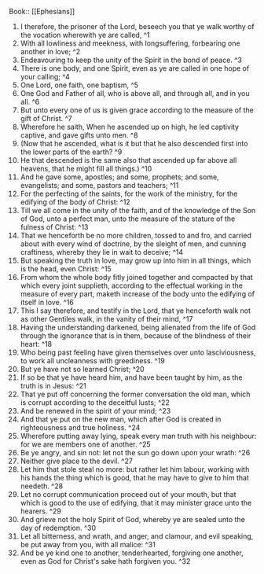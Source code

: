  Book:: [[Ephesians]]
 1. I therefore, the prisoner of the Lord, beseech you that ye walk worthy of the vocation wherewith ye are called, ^1
 2. With all lowliness and meekness, with longsuffering, forbearing one another in love; ^2
 3. Endeavouring to keep the unity of the Spirit in the bond of peace. ^3
 4. There is one body, and one Spirit, even as ye are called in one hope of your calling; ^4
 5. One Lord, one faith, one baptism, ^5
 6. One God and Father of all, who is above all, and through all, and in you all. ^6
 7. But unto every one of us is given grace according to the measure of the gift of Christ. ^7
 8. Wherefore he saith, When he ascended up on high, he led captivity captive, and gave gifts unto men. ^8
 9. (Now that he ascended, what is it but that he also descended first into the lower parts of the earth? ^9
 10. He that descended is the same also that ascended up far above all heavens, that he might fill all things.) ^10
 11. And he gave some, apostles; and some, prophets; and some, evangelists; and some, pastors and teachers; ^11
 12. For the perfecting of the saints, for the work of the ministry, for the edifying of the body of Christ: ^12
 13. Till we all come in the unity of the faith, and of the knowledge of the Son of God, unto a perfect man, unto the measure of the stature of the fulness of Christ: ^13
 14. That we henceforth be no more children, tossed to and fro, and carried about with every wind of doctrine, by the sleight of men, and cunning craftiness, whereby they lie in wait to deceive; ^14
 15. But speaking the truth in love, may grow up into him in all things, which is the head, even Christ: ^15
 16. From whom the whole body fitly joined together and compacted by that which every joint supplieth, according to the effectual working in the measure of every part, maketh increase of the body unto the edifying of itself in love. ^16
 17. This I say therefore, and testify in the Lord, that ye henceforth walk not as other Gentiles walk, in the vanity of their mind, ^17
 18. Having the understanding darkened, being alienated from the life of God through the ignorance that is in them, because of the blindness of their heart: ^18
 19. Who being past feeling have given themselves over unto lasciviousness, to work all uncleanness with greediness. ^19
 20. But ye have not so learned Christ; ^20
 21. If so be that ye have heard him, and have been taught by him, as the truth is in Jesus: ^21
 22. That ye put off concerning the former conversation the old man, which is corrupt according to the deceitful lusts; ^22
 23. And be renewed in the spirit of your mind; ^23
 24. And that ye put on the new man, which after God is created in righteousness and true holiness. ^24
 25. Wherefore putting away lying, speak every man truth with his neighbour: for we are members one of another. ^25
 26. Be ye angry, and sin not: let not the sun go down upon your wrath: ^26
 27. Neither give place to the devil. ^27
 28. Let him that stole steal no more: but rather let him labour, working with his hands the thing which is good, that he may have to give to him that needeth. ^28
 29. Let no corrupt communication proceed out of your mouth, but that which is good to the use of edifying, that it may minister grace unto the hearers. ^29
 30. And grieve not the holy Spirit of God, whereby ye are sealed unto the day of redemption. ^30
 31. Let all bitterness, and wrath, and anger, and clamour, and evil speaking, be put away from you, with all malice: ^31
 32. And be ye kind one to another, tenderhearted, forgiving one another, even as God for Christ's sake hath forgiven you. ^32
